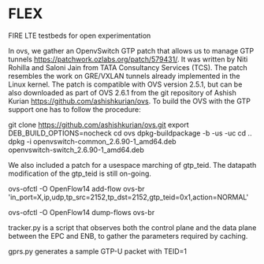 # FLEX
FIRE LTE testbeds for open experimentation

In ovs, we gather an OpenvSwitch GTP patch that allows us to manage GTP 
tunnels https://patchwork.ozlabs.org/patch/579431/. It was written by 
Niti Rohilla and Saloni Jain from TATA Consultancy Services (TCS). The 
patch resembles the work on GRE/VXLAN tunnels already implemented in the 
Linux kernel. The patch is compatible with OVS version 2.5.1, but can be 
also downloaded as part of OVS 2.6.1 from the git repository of Ashish 
Kurian https://github.com/ashishkurian/ovs. To build the OVS with the 
GTP support one has to follow the procedure:

git clone https://github.com/ashishkurian/ovs.git
export DEB_BUILD_OPTIONS=nocheck
cd ovs
dpkg-buildpackage -b -us -uc
cd ..
dpkg -i openvswitch-common_2.6.90-1_amd64.deb \
openvswitch-switch_2.6.90-1_amd64.deb

We also included a patch for a usespace marching of gtp_teid.
The datapath modification of the gtp_teid is still on-going.

ovs-ofctl -O OpenFlow14 add-flow ovs-br \
'in_port=X,ip,udp,tp_src=2152,tp_dst=2152,gtp_teid=0x1,action=NORMAL'

ovs-ofctl -O OpenFlow14 dump-flows ovs-br

tracker.py is a script that observes both the control plane and the data 
plane between the EPC and ENB, to gather the parameters required by 
caching.

gprs.py generates a sample GTP-U packet with TEID=1
